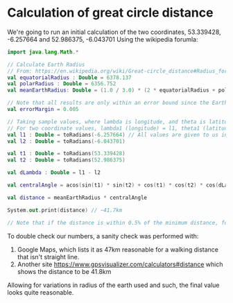 

# Calculation of great circle distance
We're going to run an initial calculation of the two coordinates, 53.339428, -6.257664 and 52.986375, -6.043701
Using the wikipedia forumla:
```kotlin
import java.lang.Math.*

// Calculate Earth Radius
// From: https://en.wikipedia.org/wiki/Great-circle_distance#Radius_for_spherical_Earth
val equatorialRadius : Double = 6378.137
val polarRadius : Double = 6356.752
val meanEarthRadius: Double = (1.0 / 3.0) * (2 * equatorialRadius + polarRadius)

// Note that all results are only within an error bound since the Earth isn't perfectly spherical and we've made assumptions.
val errorMargin = 0.005

// Taking sample values, where lambda is longitude, and theta is latitude.
// For two coordinate values, lambda1 (longitude) = l1, theta1 (latitude) = t1 and for the second set of coordinates, l2, t2  
val l1 : Double = toRadians(-6.257664) // All values are given to us in degrees so they must be converted to radians
val l2 : Double = toRadians(-6.043701)

val t1 : Double = toRadians(53.339428)
val t2 : Double = toRadians(52.986375)

val dLambda : Double = l1 - l2

val centralAngle = acos(sin(t1) * sin(t2) + cos(t1) * cos(t2) * cos(dLambda))

val distance = meanEarthRadius * centralAngle

System.out.print(distance) // ~41.7km

// Note that if the distance is within 0.5% of the minimum distance, for safety's sake, we may want to include those people.

```

To double check our numbers, a sanity check was performed with:
1. Google Maps, which lists it as 47km reasonable for a walking distance that isn't straight line.
2. Another site https://www.gpsvisualizer.com/calculators#distance which shows the distance to be 41.8km

Allowing for variations in radius of the earth used and such, the final value looks quite reasonable. 